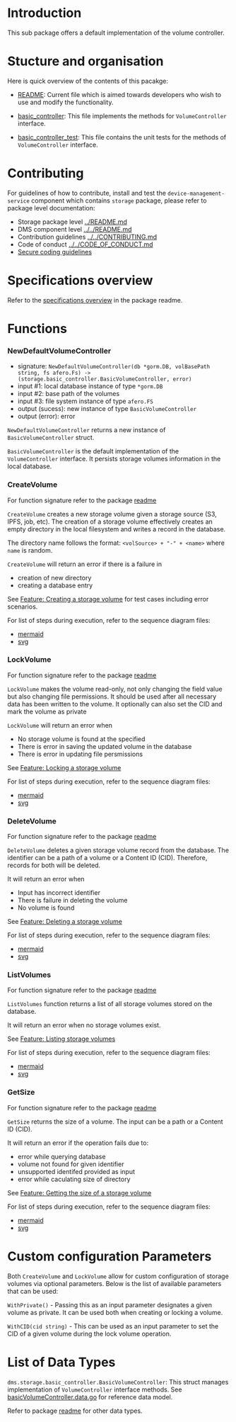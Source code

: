 # Introduction

This sub package offers a default implementation of the volume controller.

# Stucture and organisation

Here is quick overview of the contents of this pacakge:

* [README](https://gitlab.com/nunet/device-management-service/-/blob/develop/storage/basic_controller/README.md): Current file which is aimed towards developers who wish to use and modify the functionality.

* [basic_controller](https://gitlab.com/nunet/device-management-service/-/blob/develop/storage/basic_controller/basic_controller.go): This file implements the methods for `VolumeController` interface.

* [basic_controller_test](https://gitlab.com/nunet/device-management-service/-/blob/develop/storage/basic_controller/basic_controller_test.go): This file contains the unit tests for the methods of `VolumeController` interface.

# Contributing

For guidelines of how to contribute, install and test the `device-management-service` component which contains `storage` package, please refer to package level documentation:

* Storage package level [../README.md](https://gitlab.com/nunet/device-management-service/-/blob/develop/storage/README.md)
* DMS component level [../../README.md](https://gitlab.com/nunet/device-management-service/-/blob/develop/README.md)
* Contribution guidelines [../../CONTRIBUTING.md](https://gitlab.com/nunet/device-management-service/-/blob/develop/CONTRIBUTING.md)
* Code of conduct [../../CODE_OF_CONDUCT.md](https://gitlab.com/nunet/device-management-service/-/blob/develop/CODE_OF_CONDUCT.md)
* [Secure coding guidelines](https://gitlab.com/nunet/documentation/-/wikis/secure-coding-guidelines)

# Specifications overview

Refer to the [specifications overview](https://gitlab.com/nunet/device-management-service/-/blob/develop/storage/README.md#specifications-overview) in the package readme.

# Functions

### NewDefaultVolumeController

* signature: `NewDefaultVolumeController(db *gorm.DB, volBasePath string, fs afero.Fs) -> (storage.basic_controller.BasicVolumeController, error)` <br/>
* input #1: local database instance of type `*gorm.DB` <br/>
* input #2: base path of the volumes <br/>
* input #3: file system instance of type `afero.FS` <br/>
* output (sucess): new instance of type `BasicVolumeController` <br/>
* output (error): error

`NewDefaultVolumeController` returns a new instance of `BasicVolumeController` struct. 

`BasicVolumeController` is the default implementation of the `VolumeController` interface. It persists storage volumes information in the local database.

### CreateVolume

For function signature refer to the package [readme](https://gitlab.com/nunet/device-management-service/-/blob/develop/storage/README.md#createvolume)

`CreateVolume` creates a new storage volume given a storage source (S3, IPFS, job, etc). The creation of a storage volume effectively creates an empty directory in the local filesystem and writes a record in the database.

The directory name follows the format: `<volSource> + "-" + <name>`  where `name` is random.

`CreateVolume` will return an error if there is a failure in
* creation of new directory
* creating a database entry

See [Feature: Creating a storage volume](https://gitlab.com/nunet/test-suite/-/blob/develop/stages/functional_tests/features/device-management-service/storage/basic_controller/Create_Volume.feature) for test cases including error scenarios.

For list of steps during execution, refer to the sequence diagram files:
* [mermaid](https://gitlab.com/nunet/open-api/platform-data-model/-/blob/develop/device-management-service/storage/basic_controller/sequences/createVolume.sequence.mermaid)
* [svg](https://gitlab.com/nunet/open-api/platform-data-model/-/blob/develop/device-management-service/storage/basic_controller/sequences/rendered/createVolume.sequence.svg)

### LockVolume

For function signature refer to the package [readme](https://gitlab.com/nunet/device-management-service/-/blob/develop/storage/README.md#lockvolume)

`LockVolume` makes the volume read-only, not only changing the field value but also changing file permissions. It should be used after all necessary data has been written to the volume. It optionally can also set the CID and mark the volume as private

`LockVolume` will return an error when
* No storage volume is found at the specified
* There is error in saving the updated volume in the database
* There is error in updating file persmissions

See [Feature: Locking a storage volume](https://gitlab.com/nunet/test-suite/-/blob/develop/stages/functional_tests/features/device-management-service/storage/basic_controller/Lock_Volume.feature)

For list of steps during execution, refer to the sequence diagram files:
* [mermaid](https://gitlab.com/nunet/open-api/platform-data-model/-/blob/develop/device-management-service/storage/basic_controller/sequences/lockVolume.sequence.mermaid)
* [svg](https://gitlab.com/nunet/open-api/platform-data-model/-/blob/develop/device-management-service/storage/basic_controller/sequences/rendered/lockVolume.sequence.svg)

### DeleteVolume

For function signature refer to the package [readme](https://gitlab.com/nunet/device-management-service/-/blob/develop/storage/README.md#deletevolume)

`DeleteVolume` deletes a given storage volume record from the database. The identifier can be a path of a volume or a Content ID (CID). Therefore, records for both will be deleted.

It will return an error when
* Input has incorrect identifier
* There is failure in deleting the volume
* No volume is found

See [Feature: Deleting a storage volume](https://gitlab.com/nunet/test-suite/-/blob/develop/stages/functional_tests/features/device-management-service/storage/basic_controller/Delete_Volume.feature)

For list of steps during execution, refer to the sequence diagram files:
* [mermaid](https://gitlab.com/nunet/open-api/platform-data-model/-/blob/develop/device-management-service/storage/basic_controller/sequences/deleteVolume.sequence.mermaid)
* [svg](https://gitlab.com/nunet/open-api/platform-data-model/-/blob/develop/device-management-service/storage/basic_controller/sequences/rendered/deleteVolume.sequence.svg)

### ListVolumes

For function signature refer to the package [readme](https://gitlab.com/nunet/device-management-service/-/blob/develop/storage/README.md#listvolumes)

`ListVolumes` function returns a list of all storage volumes stored on the database.

It will return an error when no storage volumes exist.

See [Feature: Listing storage volumes](https://gitlab.com/nunet/test-suite/-/blob/develop/stages/functional_tests/features/device-management-service/storage/basic_controller/List_Volumes.feature)

For list of steps during execution, refer to the sequence diagram files:
* [mermaid](https://gitlab.com/nunet/open-api/platform-data-model/-/blob/develop/device-management-service/storage/basic_controller/sequences/listVolumes.sequence.mermaid)
* [svg](https://gitlab.com/nunet/open-api/platform-data-model/-/blob/develop/device-management-service/storage/basic_controller/sequences/rendered/listVolumes.sequence.svg)

### GetSize

For function signature refer to the package [readme](https://gitlab.com/nunet/device-management-service/-/blob/develop/storage/README.md#getsize)

`GetSize` returns the size of a volume. The input can be a path or a Content ID (CID).

It will return an error if the operation fails due to:
* error while querying database
* volume not found for given identifier
* unsupported identifed provided as input
* error while caculating size of directory

See [Feature: Getting the size of a storage volume](https://gitlab.com/nunet/test-suite/-/blob/develop/stages/functional_tests/features/device-management-service/storage/basic_controller/Get_Size.feature)

For list of steps during execution, refer to the sequence diagram files:
* [mermaid](https://gitlab.com/nunet/open-api/platform-data-model/-/blob/develop/device-management-service/storage/basic_controller/sequences/getSize.sequence.mermaid)
* [svg](https://gitlab.com/nunet/open-api/platform-data-model/-/blob/develop/device-management-service/storage/basic_controller/sequences/rendered/getSize.sequence.svg)

# Custom configuration Parameters

Both `CreateVolume` and `LockVolume` allow for custom configuration of storage volumes via optional parameters. Below is the list of available parameters that can be used:

`WithPrivate()` - Passing this as an input parameter designates a given volume as private. It can be used both when creating or locking a volume.

`WithCID(cid string)` - This can be used as an input parameter to set the CID of a given volume during the lock volume operation.

# List of Data Types

`dms.storage.basic_controller.BasicVolumeController`: This struct manages implementation of `VolumeController` interface methods. See [basicVolumeController.data.go](https://gitlab.com/nunet/open-api/platform-data-model/-/blob/develop/device-management-service/storage/basic_controller/data/basicVolumeController.data.go) for reference data model.

Refer to package [readme](https://gitlab.com/nunet/device-management-service/-/blob/develop/storage/README.md#list-of-data-types) for other data types.




